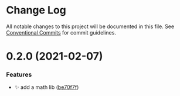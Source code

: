 # Change Log

All notable changes to this project will be documented in this file.
See [Conventional Commits](https://conventionalcommits.org) for commit guidelines.

# 0.2.0 (2021-02-07)


### Features

* :sparkles: add a math lib ([be70f7f](https://github.com/zedesk/learn-lerna/commit/be70f7f5e7eb2951d4297b2f7ee6bcfba3029a55))
